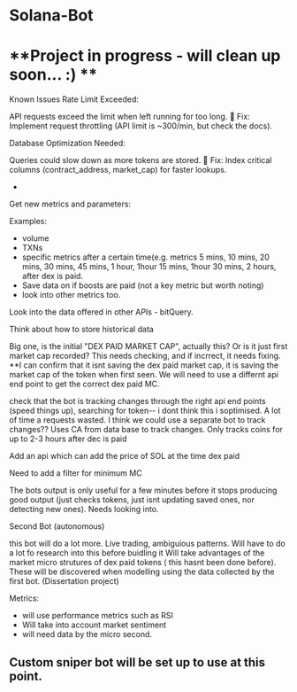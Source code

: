 # Solana-Bot

# **Project in progress - will clean up soon... :) **

 Known Issues
Rate Limit Exceeded:

API requests exceed the limit when left running for too long.
🔧 Fix: Implement request throttling (API limit is ~300/min, but check the docs).


Database Optimization Needed:

Queries could slow down as more tokens are stored.
🔧 Fix: Index critical columns (contract_address, market_cap) for faster lookups.


- 

Get new metrics and parameters:

Examples:
- volume
- TXNs
- specific metrics after a certain time(e.g. metrics 5 mins, 10 mins, 20 mins, 30 mins, 45 mins, 1 hour, 1hour 15 mins, 1hour 30 mins, 2 hours, after dex is paid.
- Save data on if boosts are paid (not a key metric but worth noting)
- look into other metrics too.

Look into the data offered in other APIs - bitQuery.

Think about how to store historical data

Big one, is the initial "DEX PAID MARKET CAP", actually this? Or is it just first market cap recorded? This needs checking, and if incrrect, it needs fixing.
**I can confirm that it isnt saving the dex paid market cap, it is saving the market cap of the token when first seen. We will need to use a differnt api end point to get the correct dex paid MC.


check that the bot is tracking changes through the right api end points (speed things up), searching for token-- i dont think this i soptimised. A lot of time a requests wasted. I think we could use a separate bot to track changes?? Uses CA from data base to track changes. Only tracks coins for up to 2-3 hours after dec is paid

Add an api which can add the price of SOL at the time dex paid

Need to add a filter for minimum MC

The bots output is only useful for a few minutes before it stops producing good output (just checks tokens, just isnt updating saved ones, nor detecting new ones). Needs looking into.



Second Bot (autonomous)

this bot will do a lot more. Live trading, ambiguious patterns.
Will have to do a lot fo research into this before buidling it
Will take advantages of the market micro strutures of dex paid tokens ( this hasnt been done before). These will be discovered when modelling using the data collected by the first bot. (Dissertation project)

Metrics: 
- will use performance metrics such as RSI
- Will take into account market sentiment
- will need data by the micro second.

Custom sniper bot will be set up to use at this point.
- 
